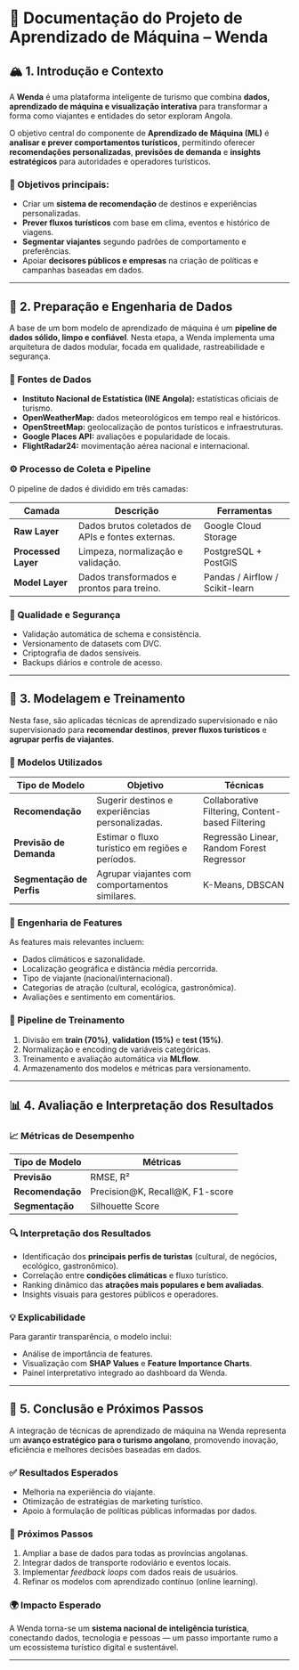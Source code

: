 # 🧠 Documentação do Projeto de Aprendizado de Máquina – **Wenda**

## 🏔️ 1. Introdução e Contexto

A **Wenda** é uma plataforma inteligente de turismo que combina **dados, aprendizado de máquina e visualização interativa** para transformar a forma como viajantes e entidades do setor exploram Angola.

O objetivo central do componente de **Aprendizado de Máquina (ML)** é **analisar e prever comportamentos turísticos**, permitindo oferecer **recomendações personalizadas**, **previsões de demanda** e **insights estratégicos** para autoridades e operadores turísticos.

### 🎯 Objetivos principais:

* Criar um **sistema de recomendação** de destinos e experiências personalizadas.
* **Prever fluxos turísticos** com base em clima, eventos e histórico de viagens.
* **Segmentar viajantes** segundo padrões de comportamento e preferências.
* Apoiar **decisores públicos e empresas** na criação de políticas e campanhas baseadas em dados.

---

## 🧩 2. Preparação e Engenharia de Dados

A base de um bom modelo de aprendizado de máquina é um **pipeline de dados sólido, limpo e confiável**.
Nesta etapa, a Wenda implementa uma arquitetura de dados modular, focada em qualidade, rastreabilidade e segurança.

### 🔗 Fontes de Dados

* **Instituto Nacional de Estatística (INE Angola):** estatísticas oficiais de turismo.
* **OpenWeatherMap:** dados meteorológicos em tempo real e históricos.
* **OpenStreetMap:** geolocalização de pontos turísticos e infraestruturas.
* **Google Places API:** avaliações e popularidade de locais.
* **FlightRadar24:** movimentação aérea nacional e internacional.

### ⚙️ Processo de Coleta e Pipeline

O pipeline de dados é dividido em três camadas:

| Camada              | Descrição                                         | Ferramentas                     |
| ------------------- | ------------------------------------------------- | ------------------------------- |
| **Raw Layer**       | Dados brutos coletados de APIs e fontes externas. | Google Cloud Storage            |
| **Processed Layer** | Limpeza, normalização e validação.                | PostgreSQL + PostGIS            |
| **Model Layer**     | Dados transformados e prontos para treino.        | Pandas / Airflow / Scikit-learn |

### 🧰 Qualidade e Segurança

* Validação automática de schema e consistência.
* Versionamento de datasets com DVC.
* Criptografia de dados sensíveis.
* Backups diários e controle de acesso.

---

## 🤖 3. Modelagem e Treinamento

Nesta fase, são aplicadas técnicas de aprendizado supervisionado e não supervisionado para **recomendar destinos**, **prever fluxos turísticos** e **agrupar perfis de viajantes**.

### 🧮 Modelos Utilizados

| Tipo de Modelo            | Objetivo                                         | Técnicas                                         |
| ------------------------- | ------------------------------------------------ | ------------------------------------------------ |
| **Recomendação**          | Sugerir destinos e experiências personalizadas.  | Collaborative Filtering, Content-based Filtering |
| **Previsão de Demanda**   | Estimar o fluxo turístico em regiões e períodos. | Regressão Linear, Random Forest Regressor        |
| **Segmentação de Perfis** | Agrupar viajantes com comportamentos similares.  | K-Means, DBSCAN                                  |

### 🧠 Engenharia de Features

As features mais relevantes incluem:

* Dados climáticos e sazonalidade.
* Localização geográfica e distância média percorrida.
* Tipo de viajante (nacional/internacional).
* Categorias de atração (cultural, ecológica, gastronômica).
* Avaliações e sentimento em comentários.

### 🧬 Pipeline de Treinamento

1. Divisão em **train (70%)**, **validation (15%)** e **test (15%)**.
2. Normalização e encoding de variáveis categóricas.
3. Treinamento e avaliação automática via **MLflow**.
4. Armazenamento dos modelos e métricas para versionamento.

---

## 📊 4. Avaliação e Interpretação dos Resultados

### 📈 Métricas de Desempenho

| Tipo de Modelo   | Métricas                        |
| ---------------- | ------------------------------- |
| **Previsão**     | RMSE, R²                        |
| **Recomendação** | Precision@K, Recall@K, F1-score |
| **Segmentação**  | Silhouette Score                |

### 🔍 Interpretação dos Resultados

* Identificação dos **principais perfis de turistas** (cultural, de negócios, ecológico, gastronômico).
* Correlação entre **condições climáticas** e fluxo turístico.
* Ranking dinâmico das **atrações mais populares e bem avaliadas**.
* Insights visuais para gestores públicos e operadores.

### 💡 Explicabilidade

Para garantir transparência, o modelo inclui:

* Análise de importância de features.
* Visualização com **SHAP Values** e **Feature Importance Charts**.
* Painel interpretativo integrado ao dashboard da Wenda.

---

## 🚀 5. Conclusão e Próximos Passos

A integração de técnicas de aprendizado de máquina na Wenda representa um **avanço estratégico para o turismo angolano**, promovendo inovação, eficiência e melhores decisões baseadas em dados.

### ✅ Resultados Esperados

* Melhoria na experiência do viajante.
* Otimização de estratégias de marketing turístico.
* Apoio à formulação de políticas públicas informadas por dados.

### 🔭 Próximos Passos

1. Ampliar a base de dados para todas as províncias angolanas.
2. Integrar dados de transporte rodoviário e eventos locais.
3. Implementar *feedback loops* com dados reais de usuários.
4. Refinar os modelos com aprendizado contínuo (online learning).

### 🌍 Impacto Esperado

A Wenda torna-se um **sistema nacional de inteligência turística**, conectando dados, tecnologia e pessoas — um passo importante rumo a um ecossistema turístico digital e sustentável.

---
